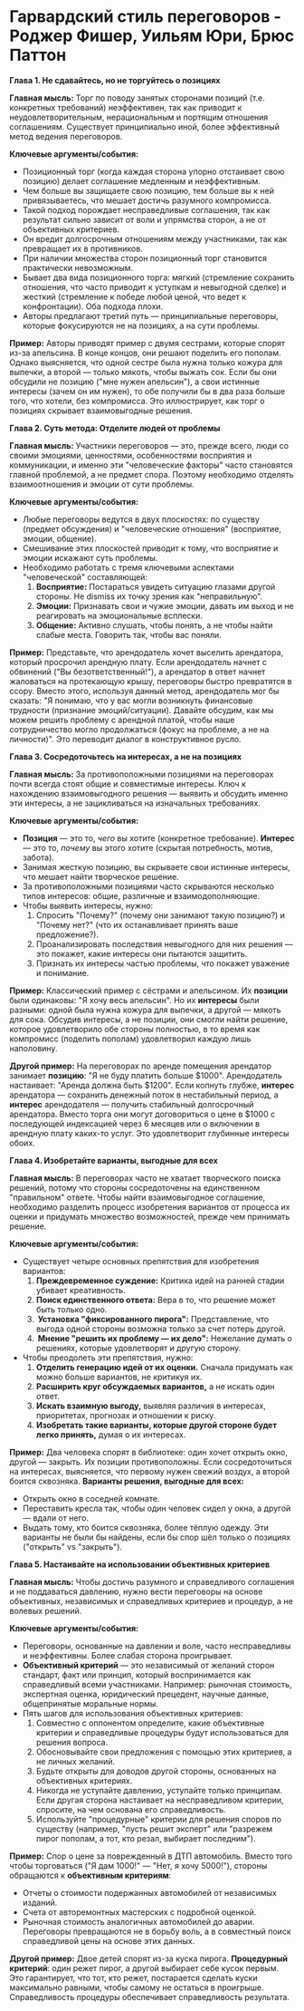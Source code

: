 # Гарвардский стиль переговоров - Роджер Фишер, Уильям Юри, Брюс Паттон

**Глава 1. Не сдавайтесь, но не торгуйтесь о позициях**

**Главная мысль:** Торг по поводу занятых сторонами позиций (т.е. конкретных требований) неэффективен, так как приводит к неудовлетворительным, нерациональным и портящим отношения соглашениям. Существует принципиально иной, более эффективный метод ведения переговоров.

**Ключевые аргументы/события:**
-   Позиционный торг (когда каждая сторона упорно отстаивает свою позицию) делает соглашение медленным и неэффективным.
-   Чем больше вы защищаете свою позицию, тем больше вы к ней привязываетесь, что мешает достичь разумного компромисса.
-   Такой подход порождает несправедливые соглашения, так как результат сильно зависит от воли и упрямства сторон, а не от объективных критериев.
-   Он вредит долгосрочным отношениям между участниками, так как превращает их в противников.
-   При наличии множества сторон позиционный торг становится практически невозможным.
-   Бывает два вида позиционного торга: мягкий (стремление сохранить отношения, что часто приводит к уступкам и невыгодной сделке) и жесткий (стремление к победе любой ценой, что ведет к конфронтации). Оба подхода плохи.
-   Авторы предлагают третий путь — принципиальные переговоры, которые фокусируются не на позициях, а на сути проблемы.

**Пример:**
Авторы приводят пример с двумя сестрами, которые спорят из-за апельсина. В конце концов, они решают поделить его пополам. Однако выясняется, что одной сестре была нужна только кожура для выпечки, а второй — только мякоть, чтобы выжать сок. Если бы они обсудили не позицию ("мне нужен апельсин"), а свои истинные интересы (зачем он им нужен), то обе получили бы в два раза больше того, что хотели, без компромисса. Это иллюстрирует, как торг о позициях скрывает взаимовыгодные решения.

**Глава 2. Суть метода: Отделите людей от проблемы**

**Главная мысль:** Участники переговоров — это, прежде всего, люди со своими эмоциями, ценностями, особенностями восприятия и коммуникации, и именно эти "человеческие факторы" часто становятся главной проблемой, а не предмет спора. Поэтому необходимо отделять взаимоотношения и эмоции от сути проблемы.

**Ключевые аргументы/события:**
-   Любые переговоры ведутся в двух плоскостях: по существу (предмет обсуждения) и "человеческие отношения" (восприятие, эмоции, общение).
-   Смешивание этих плоскостей приводит к тому, что восприятие и эмоции искажают суть проблемы.
-   Необходимо работать с тремя ключевыми аспектами "человеческой" составляющей:
    1.  **Восприятие:** Постараться увидеть ситуацию глазами другой стороны. Не dismiss их точку зрения как "неправильную".
    2.  **Эмоции:** Признавать свои и чужие эмоции, давать им выход и не реагировать на эмоциональные всплески.
    3.  **Общение:** Активно слушать, чтобы понять, а не чтобы найти слабые места. Говорить так, чтобы вас поняли.

**Пример:**
Представьте, что арендодатель хочет выселить арендатора, который просрочил арендную плату. Если арендодатель начнет с обвинений ("Вы безответственный!"), а арендатор в ответ начнет жаловаться на протекающую крышу, переговоры быстро превратятся в ссору. Вместо этого, используя данный метод, арендодатель мог бы сказать: "Я понимаю, что у вас могли возникнуть финансовые трудности (признание эмоций/ситуации). Давайте обсудим, как мы можем решить проблему с арендной платой, чтобы наше сотрудничество могло продолжаться (фокус на проблеме, а не на личности)". Это переводит диалог в конструктивное русло.

**Глава 3. Сосредоточьтесь на интересах, а не на позициях**

**Главная мысль:** За противоположными позициями на переговорах почти всегда стоят общие и совместимые интересы. Ключ к нахождению взаимовыгодного решения — выявить и обсудить именно эти интересы, а не зацикливаться на изначальных требованиях.

**Ключевые аргументы/события:**
-   **Позиция** — это то, *чего* вы хотите (конкретное требование). **Интерес** — это то, *почему* вы этого хотите (скрытая потребность, мотив, забота).
-   Занимая жесткую позицию, вы скрываете свои истинные интересы, что мешает найти творческое решение.
-   За противоположными позициями часто скрываются несколько типов интересов: общие, различные и взаимодополняющие.
-   Чтобы выявить интересы, нужно:
    1.  Спросить "Почему?" (почему они занимают такую позицию?) и "Почему нет?" (что их останавливает принять ваше предложение?).
    2.  Проанализировать последствия невыгодного для них решения — это покажет, какие интересы они пытаются защитить.
    3.  Признать их интересы частью проблемы, что покажет уважение и понимание.

**Пример:**
Классический пример с сёстрами и апельсином. Их **позиции** были одинаковы: "Я хочу весь апельсин". Но их **интересы** были разными: одной была нужна кожура для выпечки, а другой — мякоть для сока. Обсудив интересы, а не позиции, они смогли найти решение, которое удовлетворило обе стороны полностью, в то время как компромисс (поделить пополам) удовлетворил каждую лишь наполовину.

**Другой пример:** На переговорах по аренде помещения арендатор занимает **позицию**: "Я не буду платить больше $1000". Арендодатель настаивает: "Аренда должна быть $1200". Если копнуть глубже, **интерес** арендатора — сохранить денежный поток в нестабильный период, а **интерес** арендодателя — получить стабильный долгосрочный арендатора. Вместо торга они могут договориться о цене в $1000 с последующей индексацией через 6 месяцев или о включении в арендную плату каких-то услуг. Это удовлетворит глубинные интересы обоих.

**Глава 4. Изобретайте варианты, выгодные для всех**

**Главная мысль:** В переговорах часто не хватает творческого поиска решений, потому что стороны сосредоточены на единственном "правильном" ответе. Чтобы найти взаимовыгодное соглашение, необходимо разделить процесс изобретения вариантов от процесса их оценки и придумать множество возможностей, прежде чем принимать решение.

**Ключевые аргументы/события:**
-   Существует четыре основных препятствия для изобретения вариантов:
    1.  **Преждевременное суждение:** Критика идей на ранней стадии убивает креативность.
    2.  **Поиск единственного ответа:** Вера в то, что решение может быть только одно.
    3.   **Установка "фиксированного пирога":** Представление, что выгода одной стороны возможна только за счет потерь другой.
    4.   **Мнение "решить их проблему — их дело":** Нежелание думать о решениях, которые удовлетворят и другую сторону.
-   Чтобы преодолеть эти препятствия, нужно:
    1.  **Отделить генерацию идей от их оценки.** Сначала придумать как можно больше вариантов, не критикуя их.
    2.  **Расширить круг обсуждаемых вариантов,** а не искать один ответ.
    3.  **Искать взаимную выгоду,** выявляя различия в интересах, приоритетах, прогнозах и отношении к риску.
    4.  **Изобретать такие варианты, которые другой стороне будет легко принять,** думая о их интересах.

**Пример:**
Два человека спорят в библиотеке: один хочет открыть окно, другой — закрыть. Их позиции противоположны. Если сосредоточиться на интересах, выясняется, что первому нужен свежий воздух, а второй боится сквозняка. **Варианты решения, выгодные для всех:**
*   Открыть окно в соседней комнате.
*   Переставить кресла так, чтобы один человек сидел у окна, а другой — вдали от него.
*   Выдать тому, кто боится сквозняка, более тёплую одежду.
Эти варианты не были бы найдены, если бы спор шёл только о позициях ("открыть" vs "закрыть").

**Глава 5. Настаивайте на использовании объективных критериев**

**Главная мысль:** Чтобы достичь разумного и справедливого соглашения и не поддаваться давлению, нужно вести переговоры на основе объективных, независимых и справедливых критериев и процедур, а не волевых решений.

**Ключевые аргументы/события:**
*   Переговоры, основанные на давлении и воле, часто несправедливы и неэффективны. Более слабая сторона проигрывает.
*   **Объективный критерий** — это независимый от желаний сторон стандарт, факт или принцип, который воспринимается как справедливый всеми участниками. Например: рыночная стоимость, экспертная оценка, юридический прецедент, научные данные, общепринятые моральные нормы.
*   Пять шагов для использования объективных критериев:
    1.  Совместно с оппонентом определите, какие объективные критерии и справедливые процедуры будут использоваться для решения вопроса.
    2.  Обосновывайте свои предложения с помощью этих критериев, а не личных желаний.
    3.  Будьте открыты для доводов другой стороны, основанных на объективных критериях.
    4.  Никогда не уступайте давлению, уступайте только принципам. Если другая сторона настаивает на несправедливом критерии, спросите, на чем основана его справедливость.
    5.  Используйте "процедурные" критерии для решения споров по существу (например, "пусть решит эксперт" или "разрежем пирог пополам, а тот, кто резал, выбирает последним").

**Пример:**
Спор о цене за поврежденный в ДТП автомобиль. Вместо того чтобы торговаться ("Я дам 1000!" — "Нет, я хочу 5000!"), стороны обращаются к **объективным критериям**:
*   Отчеты о стоимости подержанных автомобилей от независимых изданий.
*   Счета от авторемонтных мастерских с подробной оценкой.
*   Рыночная стоимость аналогичных автомобилей до аварии.
Переговоры превращаются не в борьбу воль, а в совместный поиск справедливой цены на основе этих данных.

**Другой пример:** Двое детей спорят из-за куска пирога. **Процедурный критерий**: один режет пирог, а другой выбирает себе кусок первым. Это гарантирует, что тот, кто режет, постарается сделать куски максимально равными, чтобы самому не остаться в проигрыше. Справедливость процедуры обеспечивает справедливость результата.

